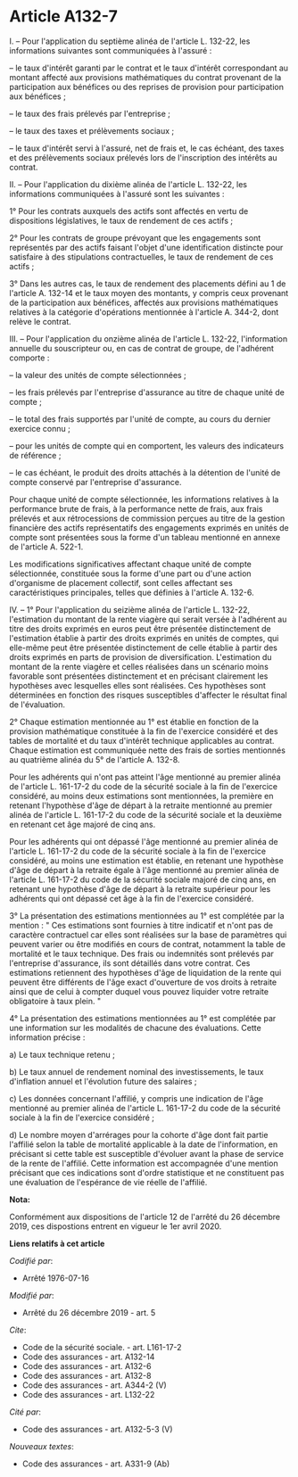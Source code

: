 # Article A132-7

I. – Pour l'application du septième alinéa de l'article L. 132-22, les informations suivantes sont communiquées à l'assuré :

– le taux d'intérêt garanti par le contrat et le taux d'intérêt correspondant au montant affecté aux provisions mathématiques
du contrat provenant de la participation aux bénéfices ou des reprises de provision pour participation aux bénéfices ;

– le taux des frais prélevés par l'entreprise ;

– le taux des taxes et prélèvements sociaux ;

– le taux d'intérêt servi à l'assuré, net de frais et, le cas échéant, des taxes et des prélèvements sociaux prélevés lors de
l'inscription des intérêts au contrat.

II. – Pour l'application du dixième alinéa de l'article L. 132-22, les informations communiquées à l'assuré sont les
suivantes :

1° Pour les contrats auxquels des actifs sont affectés en vertu de dispositions législatives, le taux de rendement de ces
actifs ;

2° Pour les contrats de groupe prévoyant que les engagements sont représentés par des actifs faisant l'objet d'une
identification distincte pour satisfaire à des stipulations contractuelles, le taux de rendement de ces actifs ;

3° Dans les autres cas, le taux de rendement des placements défini au 1 de l'article A. 132-14 et le taux moyen des montants,
y compris ceux provenant de la participation aux bénéfices, affectés aux provisions mathématiques relatives à la catégorie
d'opérations mentionnée à l'article A. 344-2, dont relève le contrat.

III. – Pour l'application du onzième alinéa de l'article L. 132-22, l'information annuelle du souscripteur ou, en cas de
contrat de groupe, de l'adhérent comporte :

– la valeur des unités de compte sélectionnées ;

– les frais prélevés par l'entreprise d'assurance au titre de chaque unité de compte ;

– le total des frais supportés par l'unité de compte, au cours du dernier exercice connu ;

– pour les unités de compte qui en comportent, les valeurs des indicateurs de référence ;

– le cas échéant, le produit des droits attachés à la détention de l'unité de compte conservé par l'entreprise d'assurance.

Pour chaque unité de compte sélectionnée, les informations relatives à la performance brute de frais, à la performance nette
de frais, aux frais prélevés et aux rétrocessions de commission perçues au titre de la gestion financière des actifs
représentatifs des engagements exprimés en unités de compte sont présentées sous la forme d'un tableau mentionné en annexe de
l'article A. 522-1.

Les modifications significatives affectant chaque unité de compte sélectionnée, constituée sous la forme d'une part ou d'une
action d'organisme de placement collectif, sont celles affectant ses caractéristiques principales, telles que définies à
l'article A. 132-6.

IV. – 1° Pour l'application du seizième alinéa de l'article L. 132-22, l'estimation du montant de la rente viagère qui serait
versée à l'adhérent au titre des droits exprimés en euros peut être présentée distinctement de l'estimation établie à partir
des droits exprimés en unités de comptes, qui elle-même peut être présentée distinctement de celle établie à partir des
droits exprimés en parts de provision de diversification. L'estimation du montant de la rente viagère et celles réalisées
dans un scénario moins favorable sont présentées distinctement et en précisant clairement les hypothèses avec lesquelles
elles sont réalisées. Ces hypothèses sont déterminées en fonction des risques susceptibles d'affecter le résultat final de
l'évaluation.

2° Chaque estimation mentionnée au 1° est établie en fonction de la provision mathématique constituée à la fin de l'exercice
considéré et des tables de mortalité et du taux d'intérêt technique applicables au contrat. Chaque estimation est communiquée
nette des frais de sorties mentionnés au quatrième alinéa du 5° de l'article A. 132-8. 

Pour les adhérents qui n'ont pas atteint l'âge mentionné au premier alinéa de l'article L. 161-17-2 du code de la sécurité
sociale à la fin de l'exercice considéré, au moins deux estimations sont mentionnées, la première en retenant l'hypothèse
d'âge de départ à la retraite mentionné au premier alinéa de l'article L. 161-17-2 du code de la sécurité sociale et la
deuxième en retenant cet âge majoré de cinq ans.

Pour les adhérents qui ont dépassé l'âge mentionné au premier alinéa de l'article L. 161-17-2 du code de la sécurité sociale
à la fin de l'exercice considéré, au moins une estimation est établie, en retenant une hypothèse d'âge de départ à la
retraite égale à l'âge mentionné au premier alinéa de l'article L. 161-17-2 du code de la sécurité sociale majoré de cinq
ans, en retenant une hypothèse d'âge de départ à la retraite supérieur pour les adhérents qui ont dépassé cet âge à la fin de
l'exercice considéré.

3° La présentation des estimations mentionnées au 1° est complétée par la mention : " Ces estimations sont fournies à titre
indicatif et n'ont pas de caractère contractuel car elles sont réalisées sur la base de paramètres qui peuvent varier ou être
modifiés en cours de contrat, notamment la table de mortalité et le taux technique. Des frais ou indemnités sont prélevés par
l'entreprise d'assurance, ils sont détaillés dans votre contrat. Ces estimations retiennent des hypothèses d'âge de
liquidation de la rente qui peuvent être différents de l'âge exact d'ouverture de vos droits à retraite ainsi que de celui à
compter duquel vous pouvez liquider votre retraite obligatoire à taux plein. "

4° La présentation des estimations mentionnées au 1° est complétée par une information sur les modalités de chacune des
évaluations. Cette information précise :

a) Le taux technique retenu ;

b) Le taux annuel de rendement nominal des investissements, le taux d'inflation annuel et l'évolution future des salaires ;

c) Les données concernant l'affilié, y compris une indication de l'âge mentionné au premier alinéa de l'article L. 161-17-2
du code de la sécurité sociale à la fin de l'exercice considéré ;

d) Le nombre moyen d'arrérages pour la cohorte d'âge dont fait partie l'affilié selon la table de mortalité applicable à la
date de l'information, en précisant si cette table est susceptible d'évoluer avant la phase de service de la rente de
l'affilié. Cette information est accompagnée d'une mention précisant que ces indications sont d'ordre statistique et ne
constituent pas une évaluation de l'espérance de vie réelle de l'affilié.

**Nota:**

Conformément aux dispositions de l'article 12 de l'arrêté du 26 décembre 2019, ces dispostions entrent en vigueur le 1er
avril 2020.

**Liens relatifs à cet article**

_Codifié par_:

  - Arrêté 1976-07-16

_Modifié par_:

  - Arrêté du 26 décembre 2019 - art. 5

_Cite_:

  - Code de la sécurité sociale. - art. L161-17-2
  - Code des assurances - art. A132-14
  - Code des assurances - art. A132-6
  - Code des assurances - art. A132-8
  - Code des assurances - art. A344-2 (V)
  - Code des assurances - art. L132-22

_Cité par_:

  - Code des assurances - art. A132-5-3 (V)

_Nouveaux textes_:

  - Code des assurances - art. A331-9 (Ab)
